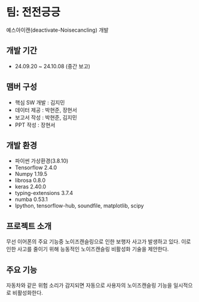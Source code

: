 # 팀: 전전긍긍
예스아이캔(deactivate-Noisecancling) 개발

## 개발 기간
- 24.09.20 ~ 24.10.08 (중간 보고)

## 맴버 구성
- 핵심 SW 개발 : 김지민
- 데이터 제공 : 박현준, 장현서
- 보고서 작성 : 박현준, 김지민
- PPT 작성 : 장현서

## 개발 환경
- 파이썬 가상환경(3.8.10)
- Tensorflow 2.4.0
- Numpy 1.19.5
- librosa 0.8.0
- keras 2.40.0
- typing-extensions 3.7.4
- numba 0.53.1
- Ipython, tensorflow-hub, soundfile, matplotlib, scipy

## 프로젝트 소개
무선 이어폰의 주요 기능중 노이즈캔슬링으로 인한 보행자 사고가 발생하고 있다.
이로 인한 사고를 줄이기 위해 능동적인 노이즈캔슬링 비활성화 기술을 제안한다.

## 주요 기능
자동차와 같은 위험 소리가 감지되면 자동으로 사용자의 노이즈캔슬링 기능을 일시적으로 비활성화한다.
